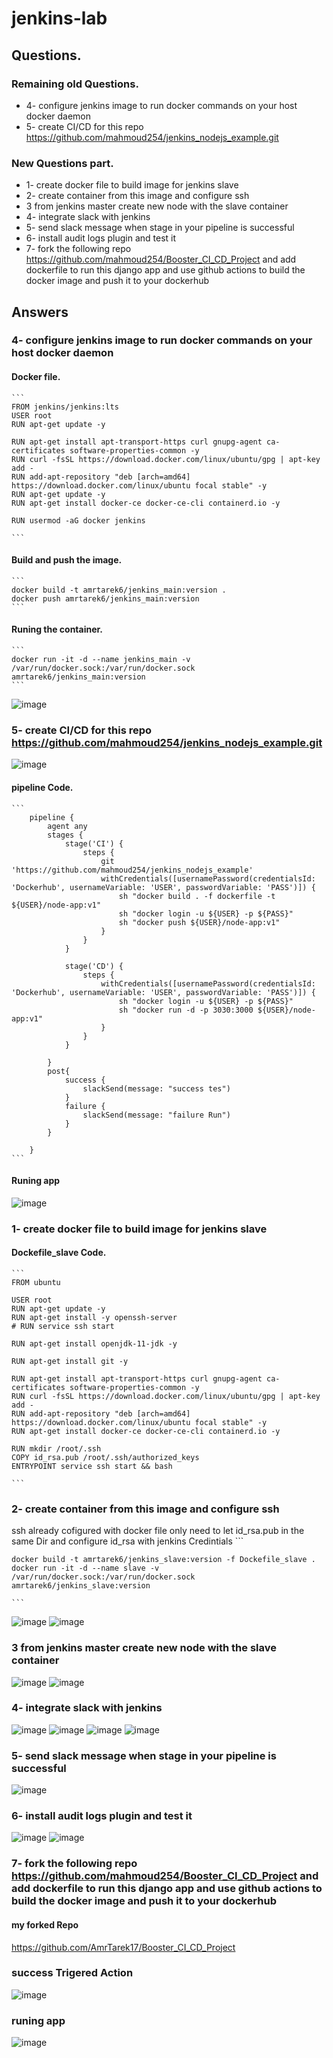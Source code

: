 # jenkins-lab
## Questions.

### Remaining old Questions.
* 4- configure jenkins image to run docker commands on your host docker daemon
* 5- create CI/CD for this repo https://github.com/mahmoud254/jenkins_nodejs_example.git

### New Questions part.
* 1- create docker file to build image for jenkins slave
* 2- create container from this image and configure ssh 
* 3 from jenkins master create new node with the slave container
* 4- integrate slack with jenkins
* 5- send slack message when stage in your pipeline is successful
* 6- install audit logs plugin and test it
* 7- fork the following repo https://github.com/mahmoud254/Booster_CI_CD_Project and add dockerfile to run this django app and  use github actions to build the docker image and push it to your dockerhub


## Answers
### 4- configure jenkins image to run docker commands on your host docker daemon
#### Docker file.
    ```
    FROM jenkins/jenkins:lts
    USER root
    RUN apt-get update -y

    RUN apt-get install apt-transport-https curl gnupg-agent ca-certificates software-properties-common -y
    RUN curl -fsSL https://download.docker.com/linux/ubuntu/gpg | apt-key add -
    RUN add-apt-repository "deb [arch=amd64] https://download.docker.com/linux/ubuntu focal stable" -y
    RUN apt-get update -y
    RUN apt-get install docker-ce docker-ce-cli containerd.io -y

    RUN usermod -aG docker jenkins

    ```
#### Build and push the image.

    ```
    docker build -t amrtarek6/jenkins_main:version .
    docker push amrtarek6/jenkins_main:version
    ```
    
    
#### Runing the container.
    ```
    docker run -it -d --name jenkins_main -v /var/run/docker.sock:/var/run/docker.sock amrtarek6/jenkins_main:version
    ```
    
   ![image](https://user-images.githubusercontent.com/47079437/216121073-277f341f-6467-418a-94b6-294d7a2b81c2.png)


### 5- create CI/CD for this repo https://github.com/mahmoud254/jenkins_nodejs_example.git
![image](https://user-images.githubusercontent.com/47079437/215291089-acc413ff-5b53-4b94-9a68-ec20e39d24ca.png)
#### pipeline Code.

    ```
        pipeline {
            agent any
            stages {
                stage('CI') {
                    steps {
                        git 'https://github.com/mahmoud254/jenkins_nodejs_example'
                        withCredentials([usernamePassword(credentialsId: 'Dockerhub', usernameVariable: 'USER', passwordVariable: 'PASS')]) {
                            sh "docker build . -f dockerfile -t ${USER}/node-app:v1"
                            sh "docker login -u ${USER} -p ${PASS}"
                            sh "docker push ${USER}/node-app:v1"
                        }
                    }
                }

                stage('CD') {
                    steps {
                        withCredentials([usernamePassword(credentialsId: 'Dockerhub', usernameVariable: 'USER', passwordVariable: 'PASS')]) {
                            sh "docker login -u ${USER} -p ${PASS}"
                            sh "docker run -d -p 3030:3000 ${USER}/node-app:v1"
                        }
                    }
                }

            }
            post{ 
                success { 
                    slackSend(message: "success tes")
                }
                failure { 
                    slackSend(message: "failure Run")
                }
            }

        }
    ```
#### Runing app

![image](https://user-images.githubusercontent.com/47079437/216125861-bb02ffc7-735e-4bf2-ac09-9af2746c61ae.png)
    
### 1- create docker file to build image for jenkins slave
#### Dockefile_slave Code.
    ```
    FROM ubuntu

    USER root
    RUN apt-get update -y
    RUN apt-get install -y openssh-server
    # RUN service ssh start

    RUN apt-get install openjdk-11-jdk -y

    RUN apt-get install git -y

    RUN apt-get install apt-transport-https curl gnupg-agent ca-certificates software-properties-common -y
    RUN curl -fsSL https://download.docker.com/linux/ubuntu/gpg | apt-key add -
    RUN add-apt-repository "deb [arch=amd64] https://download.docker.com/linux/ubuntu focal stable" -y
    RUN apt-get install docker-ce docker-ce-cli containerd.io -y

    RUN mkdir /root/.ssh
    COPY id_rsa.pub /root/.ssh/authorized_keys
    ENTRYPOINT service ssh start && bash

    ```
### 2- create container from this image and configure ssh
   ssh already cofigured with docker file only need to let id_rsa.pub in the same Dir and configure id_rsa with jenkins Credintials
    ```
    
    docker build -t amrtarek6/jenkins_slave:version -f Dockefile_slave .
    docker run -it -d --name slave -v /var/run/docker.sock:/var/run/docker.sock amrtarek6/jenkins_slave:version
    
    ```
![image](https://user-images.githubusercontent.com/47079437/216110010-6d0aa214-8d9d-44f8-9164-c485e5b895e8.png)
![image](https://user-images.githubusercontent.com/47079437/216119993-bc7cc7f1-03c2-4583-80ae-fe99c83f18eb.png)


### 3 from jenkins master create new node with the slave container
![image](https://user-images.githubusercontent.com/47079437/216120254-0d0472a7-8566-49d4-81d7-2c9e605fea78.png)
![image](https://user-images.githubusercontent.com/47079437/216123089-9044a861-7017-4bc1-93ae-aff13ea1070f.png)


### 4- integrate slack with jenkins
![image](https://user-images.githubusercontent.com/47079437/215879453-11223b66-3c4b-4e85-9b9a-3a79f1db2b63.png)
![image](https://user-images.githubusercontent.com/47079437/215880566-43c1561a-67d9-4559-add5-17589bbb372f.png)
![image](https://user-images.githubusercontent.com/47079437/215881107-eb7d1c6d-5a3e-4508-b1cf-db9c8f93277e.png)
![image](https://user-images.githubusercontent.com/47079437/215881320-729e8c63-c0b4-4ca0-91fe-14de226f8aa4.png)
### 5- send slack message when stage in your pipeline is successful
![image](https://user-images.githubusercontent.com/47079437/215890315-46bfd6cf-421d-4d5b-bc83-d7611aa92ad0.png)

### 6- install audit logs plugin and test it
![image](https://user-images.githubusercontent.com/47079437/215892107-678d3149-ee25-4d25-8ef1-0f02b2506364.png)
![image](https://user-images.githubusercontent.com/47079437/215893938-4a8241ff-33ae-44c3-a496-3847f4398459.png)
### 7- fork the following repo https://github.com/mahmoud254/Booster_CI_CD_Project and add dockerfile to run this django app and  use github actions to build the docker image and push it to your dockerhub

#### my forked Repo

https://github.com/AmrTarek17/Booster_CI_CD_Project

### success Trigered Action 
![image](https://user-images.githubusercontent.com/47079437/216124082-aa2c57e1-9690-43f0-8c0f-8b59af814539.png)
### runing app
![image](https://user-images.githubusercontent.com/47079437/216125248-4826ad5e-bbbc-4176-a42f-35ac526c8186.png)

